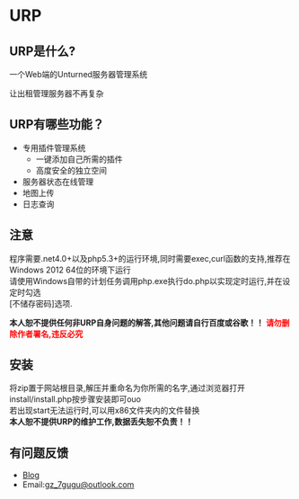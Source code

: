 # URP
## URP是什么?
一个Web端的Unturned服务器管理系统

让出租管理服务器不再复杂

## URP有哪些功能？
-  专用插件管理系统
   - 一键添加自己所需的插件
   - 高度安全的独立空间
- 服务器状态在线管理
- 地图上传
- 日志查询

## 注意
程序需要.net4.0+以及php5.3+的运行环境,同时需要exec,curl函数的支持,推荐在Windows 2012 64位的环境下运行<br>
请使用Windows自带的计划任务调用php.exe执行do.php以实现定时运行,并在设定时勾选<br>
[不储存密码]选项.

__本人恕不提供任何非URP自身问题的解答,其他问题请自行百度或谷歌！！__
<font color="red">__请勿删除作者署名,违反必究__</font>

## 安装
将zip置于网站根目录,解压并重命名为你所需的名字,通过浏览器打开install/install.php按步骤安装即可ouo
<br>
若出现start无法运行时,可以用x86文件夹内的文件替换<br>
__本人恕不提供URP的维护工作,数据丢失恕不负责！！__
## 有问题反馈
 *   [Blog](http://www.7gugu.com)
 *   Email:gz_7gugu@outlook.com
 
  